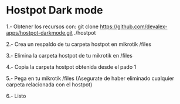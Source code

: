 # Hostpot Dark mode

1.- Obtener los recursos con: git clone https://github.com/devalex-apps/hostpot-darkmode.git ./hostpot

2.- Crea un respaldo de tu carpeta hostpot en mikrotik /files

3.- Elimina la carpeta hostpot de tu mikrotik en /files

4.- Copia la carpeta hostpot obtenida desde el pado 1

5.- Pega en tu mikrotik /files (Asegurate de haber eliminado cualquier carpeta relacionada con el hostpot)

6.- Listo


